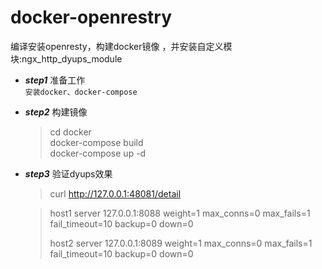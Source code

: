 # docker-openrestry
编译安装openresty，构建docker镜像 ，并安装自定义模块:ngx_http_dyups_module


+  _**step1**_ 准备工作  
`安装docker、docker-compose`


+  _**step2**_ 构建镜像 
    >cd docker  
    docker-compose build  
    docker-compose up -d

+  _**step3**_ 验证dyups效果  
    >curl http://127.0.0.1:48081/detail  

    >host1
    server 127.0.0.1:8088 weight=1 max_conns=0 max_fails=1 fail_timeout=10 backup=0 down=0  
    >
    >host2
    server 127.0.0.1:8089 weight=1 max_conns=0 max_fails=1 fail_timeout=10 backup=0 down=0
 